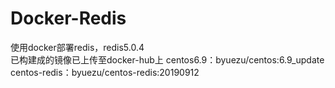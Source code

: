 # Docker-Redis
使用docker部署redis，redis5.0.4  
已构建成的镜像已上传至docker-hub上
 centos6.9：byuezu/centos:6.9_update
 centos-redis：byuezu/centos-redis:20190912
